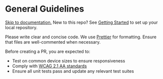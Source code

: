 # General Guidelines

[Skip to documentation.](https://github.com/MindVista/website/wiki/)
New to this repo? See [Getting Started](https://github.com/MindVista/website/wiki#getting-started) to set up your local repository.

Please write clear and concise code. We use [Prettier](https://prettier.io/docs/en/) for formatting. Ensure that files are well-commented when necessary.

Before creating a PR, you are expected to:

- Test on common device sizes to ensure responsiveness
- Comply with [WCAG 2.1 AA standards](https://www.w3.org/TR/WCAG21/)
- Ensure all unit tests pass and update any relevant test suites
